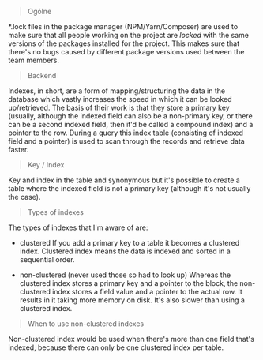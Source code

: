 > Ogólne

*.lock files in the package manager (NPM/Yarn/Composer) are used to make sure that all people working on the project are *locked* with the same versions of the packages installed for the project. This makes sure that there's no bugs caused by different package versions used between the team members.

> Backend

Indexes, in short, are a form of mapping/structuring the data in the database which vastly increases the speed in which it can be looked up/retrieved. The basis of their work is that they store a primary key (usually, although the indexed field can also be a non-primary key, or there can be a second indexed field, then it'd be called a compound index) and a pointer to the row. During a query this index table (consisting of indexed field and a pointer) is used to scan through the records and retrieve data faster.

> Key / Index

Key and index in the table and synonymous but it's possible to create a table where the indexed field is not a primary key (although it's not usually the case).

> Types of indexes

The types of indexes that I'm aware of are: 
 - clustered
 If you add a primary key to a table it becomes a clustered index. Clustered index means the data is indexed and sorted in a sequential order.

 - non-clustered
 (never used those so had to look up) Whereas the clustered index stores a primary key and a pointer to the block, the non-clustered index stores a field value and a pointer to the actual row. It results in it taking more memory on disk. It's also slower than using a clustered index.

> When to use non-clustered indexes

 Non-clustered index would be used when there's more than one field that's indexed, because there can only be one clustered index per table.